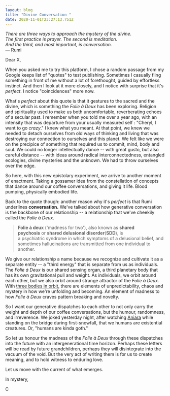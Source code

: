 ```yaml
---
layout: blog
title: "Divine Conversation "
date: 2020-11-01T23:27:13.751Z
---
```

*There are three ways to approach the mystery of the divine.*\
*The first practice is prayer. The second is meditation.*\
*And the third, and most important, is conversation.*\
— Rumi

Dear X, 

When you asked me to try this platform, I chose a random passage from my Google keeps list of "quotes" to test publishing. Sometimes I casually fling something in front of me without a lot of forethought, guided by effortless instinct. And then I look at it more closely, and I notice with surprise that it's *perfect*. I notice "coincidences" more now. 

What's *perfect* about this quote is that it gestures to the sacred and the divine, which is something the *Folie à Deux* has been exploring. Religion and spirituality used to make us both uncomfortable, reverberating echoes of a secular past. I remember when you told me over a year ago, with an intensity that was departure from your usually measured self : "Cheryl, I want to go *crazy*." I knew what you meant. At that point, we knew we needed to detach ourselves from old ways of thinking and living that was destroying our connection to ourselves and this planet. We felt like we were on the precipice of something that required us to commit, mind, body and soul. We could no longer intellectually dance -- with great gusto, but also careful distance -- with ideas around radical interconnectedness, entangled ecologies, divine mysteries and the unknown. We had to throw ourselves over the edge. 

So here, with this new epistolary experiment, we arrive to another moment of enactment. Taking a gossamer idea from the constellation of concepts that dance around our coffee conversations, and giving it life. Blood pumping, physically embodied life. 

Back to the quote though: another reason why it's *perfect* is that Rumi underlines **conversation.** We've talked about how generative conversation is the backbone of our relationship -- a relationship that we've cheekily called the *Folie à Deux*. 

> **Folie à deux** ('madness for two'), also known as **shared psychosis**[](https://en.wikipedia.org/wiki/Folie_%C3%A0_deux#cite_note-2) or **shared delusional disorder**(**SDD**), is a psychiatric syndrome in which symptoms of a delusional belief, and sometimes hallucinations are transmitted from one individual to another.[](https://en.wikipedia.org/wiki/Folie_%C3%A0_deux#cite_note-eastman-5)

We give our relationship a name because we recognize and cultivate it as a separate entity -- a "third energy" that is separate from us as individuals. The *Folie à Deux* is our shared sensing organ, a third planetary body that has its own gravitational pull and weight. As individuals, we orbit around each other, but we also orbit around strange attractor of the *Folie à Deux.* With [three bodies in orbit,](<[three body problem](https://en.wikipedia.org/wiki/Three-body_problem)>) there are elements of unpredictability, chaos and mystery in how we're unfolding and becoming. An element of madness to how *Folie à Deux* craves pattern breaking and novelty.  

So I want our generative dispatches to each other to not only carry the weight and depth of our coffee conversations, but the humour, randomness, and irreverence. We joked yesterday night, after watching [Aniara](https://en.wikipedia.org/wiki/Aniara_(film)) while standing on the bridge during first-snowfall, that we humans are existential creatures. Or, "humans are kinda goth."  

So let us honour the madness of the *Folie à Deux* through these dispatches into the future with an intergenerational time horizon. Perhaps these letters will be read by future grandchildren, perhaps they will disintegrate into the vacuum of the void. But the very act of writing them is for us to create meaning, and to hold witness to enduring love. 

Let us move with the current of what emerges.

In mystery,

C